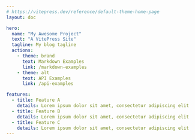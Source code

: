 ```yaml
---
# https://vitepress.dev/reference/default-theme-home-page
layout: doc

hero:
  name: "My Awesome Project"
  text: "A VitePress Site"
  tagline: My blog tagline
  actions:
    - theme: brand
      text: Markdown Examples
      link: /markdown-examples
    - theme: alt
      text: API Examples
      link: /api-examples

features:
  - title: Feature A
    details: Lorem ipsum dolor sit amet, consectetur adipiscing elit
  - title: Feature B
    details: Lorem ipsum dolor sit amet, consectetur adipiscing elit
  - title: Feature C
    details: Lorem ipsum dolor sit amet, consectetur adipiscing elit
---
```


